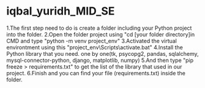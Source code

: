 # iqbal_yuridh_MID_SE
1.The first step need to do is create a folder including your Python project into the folder. 2.Open the folder project using "cd [your folder directory]in CMD and type "python -m venv project_env" 3.Activated the virtual environtment using this "project_env\Scripts\activate.bat" 4.Install the Python library that you need. one by one(tk, psycopg2, pandas, sqlalchemy, mysql-connector-python, django, matplotlib, numpy) 5.And then type "pip freeze > requirements.txt" to get the list of the library that used in our project. 6.Finish and you can find your file (requirements.txt) inside the folder.
